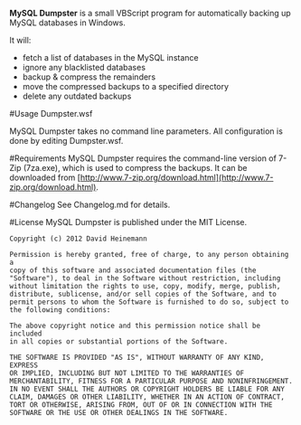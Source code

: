 **MySQL Dumpster** is a small VBScript program for automatically backing up MySQL databases in Windows.

It will:

* fetch a list of databases in the MySQL instance
* ignore any blacklisted databases
* backup & compress the remainders
* move the compressed backups to a specified directory
* delete any outdated backups

#Usage
    Dumpster.wsf

MySQL Dumpster takes no command line parameters. All configuration is
done by editing Dumpster.wsf.

#Requirements
MySQL Dumpster requires the command-line version of 7-Zip (7za.exe), which is used to compress the backups. It can be downloaded from [http://www.7-zip.org/download.html](http://www.7-zip.org/download.html).

#Changelog
See Changelog.md for details.

#License
MySQL Dumpster is published under the MIT License.

    Copyright (c) 2012 David Heinemann

    Permission is hereby granted, free of charge, to any person obtaining a
    copy of this software and associated documentation files (the
    "Software"), to deal in the Software without restriction, including
    without limitation the rights to use, copy, modify, merge, publish,
    distribute, sublicense, and/or sell copies of the Software, and to
    permit persons to whom the Software is furnished to do so, subject to
    the following conditions:

    The above copyright notice and this permission notice shall be included
    in all copies or substantial portions of the Software.

    THE SOFTWARE IS PROVIDED "AS IS", WITHOUT WARRANTY OF ANY KIND, EXPRESS
    OR IMPLIED, INCLUDING BUT NOT LIMITED TO THE WARRANTIES OF
    MERCHANTABILITY, FITNESS FOR A PARTICULAR PURPOSE AND NONINFRINGEMENT.
    IN NO EVENT SHALL THE AUTHORS OR COPYRIGHT HOLDERS BE LIABLE FOR ANY
    CLAIM, DAMAGES OR OTHER LIABILITY, WHETHER IN AN ACTION OF CONTRACT,
    TORT OR OTHERWISE, ARISING FROM, OUT OF OR IN CONNECTION WITH THE
    SOFTWARE OR THE USE OR OTHER DEALINGS IN THE SOFTWARE.
